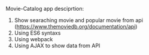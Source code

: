 Movie-Catalog app desciprtion:
1. Show searaching movie and popular movie from api (https://www.themoviedb.org/documentation/api)
2. Using ES6 syntaxs
3. Using webpack
4. Using AJAX to show data from API
